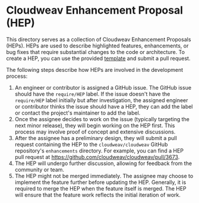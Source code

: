 # Cloudweav Enhancement Proposal (HEP)

This directory serves as a collection of Cloudweav Enhancement Proposals (HEPs). HEPs are used to describe highlighted features, enhancements, or bug fixes that require substantial changes to the code or architecture. To create a HEP, you can use the provided [template](./YYYYMMDD-template.md) and submit a pull request.

The following steps describe how HEPs are involved in the development process:

1. An engineer or contributor is assigned a GitHub issue. The GitHub issue should have the `require/HEP` label. If the issue doesn't have the `require/HEP` label initially but after investigation, the assigned engineer or contributor thinks the issue should have a HEP, they can add the label or contact the project's maintainer to add the label.
1. Once the assignee decides to work on the issue (typically targeting the next minor release), they will begin working on the HEP first. This process may involve proof of concept and extensive discussions.
1. After the assignee has a preliminary design, they will submit a pull request containing the HEP to the `cloudweav/cloudweav` GitHub repository's `enhancements` directory. For example, you can find a HEP pull request at https://github.com/cloudweav/cloudweav/pull/3673.
1. The HEP will undergo further discussion, allowing for feedback from the community or team.
1. The HEP might not be merged immediately. The assignee may choose to implement the feature further before updating the HEP. Generally, it is required to merge the HEP when the feature itself is merged. The HEP will ensure that the feature work reflects the initial iteration of work.
